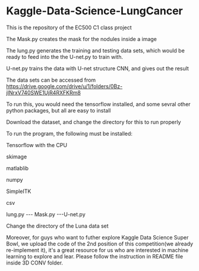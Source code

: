 # Kaggle-Data-Science-LungCancer
This is the repository of the EC500 C1 class project

The Mask.py creates the mask for the nodules inside a image 

The lung.py generates the training and testing data sets, which would be ready to feed into the the U-net.py to train with.

U-net.py trains the data with U-net structure CNN, and gives out the result

The data sets can be accessed from https://drive.google.com/drive/u/1/folders/0Bz-jINrxV740SWE1UjR4RXFKRm8

To run this, you would need the tensorflow installed, and some sevral other python packages, but all are easy to install

Download the dataset, and change the directory for this to run properly

To run the program, the following must be installed:

Tensorflow with the CPU

skimage

matlablib

numpy

SimpleITK

csv

lung.py --- Mask.py ---U-net.py

Change the directory of the Luna data set

Moreover, for guys who want to futher explore Kaggle Data Science Super Bowl, we upload the code of the 2nd position of this competition(we already re-implement it), it's a great resource for us who are interested in machine learning to explore and lear. Please follow the instruction in README file inside 3D CONV folder.
